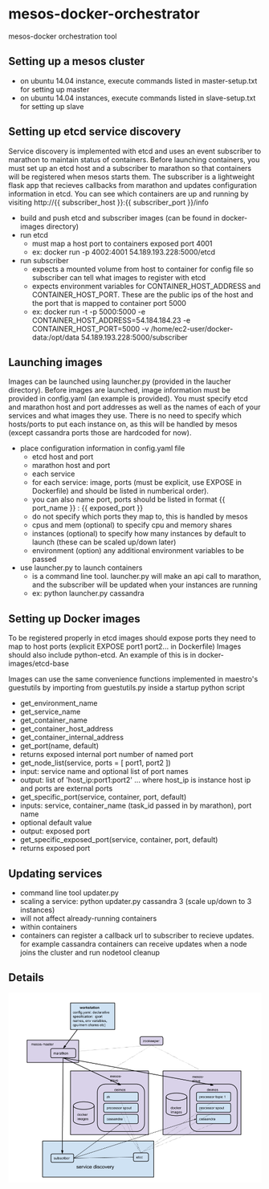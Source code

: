 mesos-docker-orchestrator
=========================

mesos-docker orchestration tool

## Setting up a mesos cluster
- on ubuntu 14.04 instance, execute commands listed in master-setup.txt for setting up master
- on ubuntu 14.04 instances, execute commands listed in slave-setup.txt for setting up slave

## Setting up etcd service discovery
Service discovery is implemented with etcd and uses an event subscriber to marathon to maintain status of containers. 
Before launching containers, you must set up an etcd host and a subscriber to marathon so that containers will be registered when mesos starts them.
The subscriber is a lightweight flask app that recieves callbacks from marathon and updates configuration information in etcd.
You can see which containers are up and running by visiting http://{{ subscriber_host }}:{{ subscriber_port }}/info
* build and push etcd and subscriber images (can be found in docker-images directory)
* run etcd
  * must map a host port to containers exposed port 4001 
  * ex: docker run -p 4002:4001 54.189.193.228:5000/etcd
* run subscriber
  * expects a mounted volume from host to container for config file so subscriber can tell what images to register with etcd
  * expects environment variables for CONTAINER_HOST_ADDRESS and CONTAINER_HOST_PORT. These are the public ips of the host and the port that is mapped to container port 5000
  * ex: docker run -t -p 5000:5000 -e CONTAINER_HOST_ADDRESS=54.184.184.23 -e CONTAINER_HOST_PORT=5000 -v /home/ec2-user/docker-data:/opt/data 54.189.193.228:5000/subscriber

## Launching images
Images can be launched using launcher.py (provided in the laucher directory). Before images are launched, image information
must be provided in config.yaml (an example is provided). You must specify etcd and marathon host and port addresses as well as
the names of each of your services and what images they use. There is no need to specify which hosts/ports to put each instance on, as this
will be handled by mesos (except cassandra ports those are hardcoded for now). 
* place configuration information in config.yaml file
  * etcd host and port
  * marathon host and port
  * each service
  * for each service: image, ports (must be explicit, use EXPOSE in Dockerfile) and should be listed in numberical order). 
  * you can also name port, ports should be listed in format {{ port_name }} : {{ exposed_port }}
  * do not specify which ports they map to, this is handled by mesos
  * cpus and mem (optional) to specify cpu and memory shares
  * instances (optional) to specify how many instances by default to launch (these can be scaled up/down later)
  * environment (option) any additional environment variables to be passed
* use launcher.py to launch containers
  * is a command line tool. launcher.py will make an api call to marathon, and the subscriber will be updated when your instances are running
  * ex: python launcher.py cassandra

## Setting up Docker images

To be registered properly in etcd images should expose ports they need to map to host ports (explicit EXPOSE port1 port2... in Dockerfile)
Images should also include python-etcd. An example of this is in docker-images/etcd-base

Images can use the same convenience functions implemented in maestro's guestutils by importing from guestutils.py inside a startup python script
* get_environment_name
* get_service_name
* get_container_name
* get_container_host_address
* get_container_internal_address
* get_port(name, default)
 * returns exposed internal port number of named port
* get_node_list(service, ports = [ port1, port2 ])
 * input: service name and optional list of port names
 * output: list of 'host_ip:port1:port2' ... where host_ip is instance host ip and ports are external ports
* get_specific_port(service, container, port, default)
 * inputs: service, container_name (task_id passed in by marathon), port name
 * optional default value
 * output: exposed port
* get_specific_exposed_port(service, container, port, default)
 * returns exposed port


## Updating services
* command line tool updater.py
 * scaling a service: python updater.py cassandra 3 (scale up/down to 3 instances)
 * will not affect already-running containers
* within containers
 * containers can register a callback url to subscriber to recieve updates. for example cassandra containers can receive updates when a node joins the cluster and run nodetool cleanup

## Details
![alt tag](comparisons/mesos.png)

